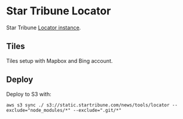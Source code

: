 # Star Tribune Locator

Star Tribune [Locator instance](https://github.com/datanews/locator).

## Tiles

Tiles setup with Mapbox and Bing account.

## Deploy

Deploy to S3 with:

```
aws s3 sync ./ s3://static.startribune.com/news/tools/locator --exclude="node_modules/*" --exclude=".git/*"
```

